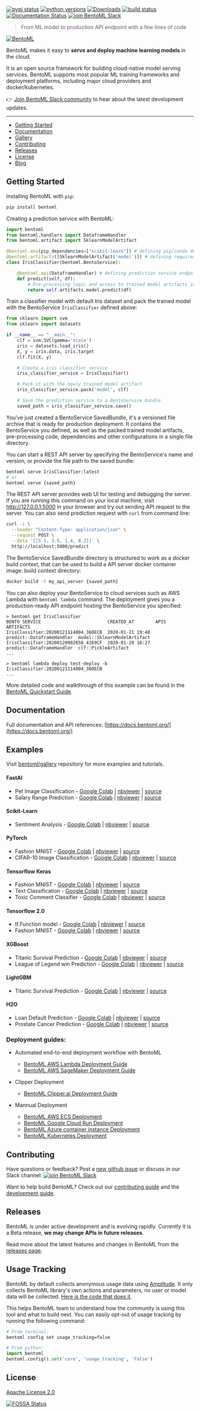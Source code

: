 [![pypi status](https://img.shields.io/pypi/v/bentoml.svg)](https://pypi.org/project/BentoML)
[![python versions](https://img.shields.io/pypi/pyversions/bentoml.svg)](https://travis-ci.org/bentoml/BentoML)
[![Downloads](https://pepy.tech/badge/bentoml)](https://pepy.tech/project/bentoml)
[![build status](https://travis-ci.org/bentoml/BentoML.svg?branch=master)](https://travis-ci.org/bentoml/BentoML)
[![Documentation Status](https://readthedocs.org/projects/bentoml/badge/?version=latest)](https://docs.bentoml.org/)
[![join BentoML Slack](https://badgen.net/badge/Join/BentoML%20Slack/cyan?icon=slack)](https://join.slack.com/t/bentoml/shared_invite/enQtNjcyMTY3MjE4NTgzLTU3ZDc1MWM5MzQxMWQxMzJiNTc1MTJmMzYzMTYwMjQ0OGEwNDFmZDkzYWQxNzgxYWNhNjAxZjk4MzI4OGY1Yjg)

> From ML model to production API endpoint with a few lines of code

[![BentoML](https://raw.githubusercontent.com/bentoml/BentoML/master/docs/source/_static/img/bentoml.png)](https://github.com/bentoml/BentoML)

BentoML makes it easy to __serve and deploy machine learning models__ in the cloud.

It is an open source framework for building cloud-native model serving services.
BentoML supports most popular ML training frameworks and deployment platforms, including
major cloud providers and docker/kubernetes.

👉 [Join BentoML Slack community](https://join.slack.com/t/bentoml/shared_invite/enQtNjcyMTY3MjE4NTgzLTU3ZDc1MWM5MzQxMWQxMzJiNTc1MTJmMzYzMTYwMjQ0OGEwNDFmZDkzYWQxNzgxYWNhNjAxZjk4MzI4OGY1Yjg)
 to hear about the latest development updates.

---

- [Getting Started](https://github.com/bentoml/BentoML#getting-started)
- [Documentation](https://docs.bentoml.org/)
- [Gallery](https://github.com/bentoml/gallery)
- [Contributing](https://github.com/bentoml/BentoML#contributing)
- [Releases](https://github.com/bentoml/BentoML#releases)
- [License](https://github.com/bentoml/BentoML/blob/master/LICENSE)
- [Blog](https://medium.com/bentoml)


## Getting Started

Installing BentoML with `pip`:
```bash
pip install bentoml
```

Creating a prediction service with BentoML:

```python
import bentoml
from bentoml.handlers import DataframeHandler
from bentoml.artifact import SklearnModelArtifact

@bentoml.env(pip_dependencies=["scikit-learn"]) # defining pip/conda dependencies to be packed
@bentoml.artifacts([SklearnModelArtifact('model')]) # defining required artifacts, typically trained models
class IrisClassifier(bentoml.BentoService):

    @bentoml.api(DataframeHandler) # defining prediction service endpoint and expected input format
    def predict(self, df):
        # Pre-processing logic and access to trained model artifacts in API function
        return self.artifacts.model.predict(df)
```

Train a classifier model with default Iris dataset and pack the trained model
with the BentoService `IrisClassifier` defined above:

```python
from sklearn import svm
from sklearn import datasets

if __name__ == "__main__":
    clf = svm.SVC(gamma='scale')
    iris = datasets.load_iris()
    X, y = iris.data, iris.target
    clf.fit(X, y)

    # Create a iris classifier service
    iris_classifier_service = IrisClassifier()

    # Pack it with the newly trained model artifact
    iris_classifier_service.pack('model', clf)

    # Save the prediction service to a BentoService bundle
    saved_path = iris_classifier_service.save()
```
You've just created a BentoService SavedBundle, it's a versioned file archive that is
ready for production deployment. It contains the BentoService you defined, as well as
the packed trained model artifacts, pre-processing code, dependencies and other
configurations in a single file directory.

You can start a REST API server by specifying the BentoService's name and version, or
provide the file path to the saved bundle:

```bash
bentoml serve IrisClassifier:latest
# or
bentoml serve {saved_path}
```

The REST API server provides web UI for testing and debugging the server. If you are
running this command on your local machine, visit http://127.0.0.1:5000 in your browser
and try out sending API request to the server. You can also send prediction request
with `curl` from command line:

```bash
curl -i \
  --header "Content-Type: application/json" \
  --request POST \
  --data '[[5.1, 3.5, 1.4, 0.2]]' \
  http://localhost:5000/predict
```

The BentoService SavedBundle directory is structured to work as a docker build context,
that can be used to build a API server docker container image:
build context directory:
```bash
docker build -t my_api_server {saved_path}
```

You can also deploy your BentoService to cloud services such as AWS Lambda
with `bentoml lambda` command. The deployment gives you a production-ready API endpoint
hosting the BentoService you specified:
```
> bentoml get IrisClassifier
BENTO_SERVICE                         CREATED_AT        APIS                       ARTIFACTS
IrisClassifier:20200121114004_360ECB  2020-01-21 19:40  predict::DataframeHandler  model::SklearnModelArtifact
IrisClassifier:20200120082658_4169CF  2020-01-20 16:27  predict::DataframeHandler  clf::PickleArtifact
...

> bentoml lambda deploy test-deploy -b IrisClassifier:20200121114004_360ECB
...
```

More detailed code and walkthrough of this example can be found in the [BentoML Quickstart Guide](https://docs.bentoml.org/en/latest/quickstart.html).

## Documentation

Full documentation and API references: [https://docs.bentoml.org/](https://docs.bentoml.org/)


## Examples

Visit [bentoml/gallery](https://github.com/bentoml/gallery) repository for more
 examples and tutorials.

#### FastAI

* Pet Image Classification - [Google Colab](https://colab.research.google.com/github/bentoml/gallery/blob/master/fast-ai/pet-image-classification/fast-ai-pet-image-classification.ipynb) | [nbviewer](https://nbviewer.jupyter.org/github/bentoml/gallery/blob/master/fast-ai/pet-image-classification/fast-ai-pet-image-classification.ipynb) | [source](https://github.com/bentoml/gallery/blob/master/fast-ai/pet-image-classification/fast-ai-pet-image-classification.ipynb)
* Salary Range Prediction - [Google Colab](https://colab.research.google.com/github/bentoml/gallery/blob/master/fast-ai/salary-range-prediction/fast-ai-salary-range-prediction.ipynb) | [nbviewer](https://nbviewer.jupyter.org/github/bentoml/gallery/blob/master/fast-ai/salary-range-prediction/fast-ai-salary-range-prediction.ipynb) | [source](https://github.com/bentoml/gallery/blob/master/fast-ai/salary-range-prediction/fast-ai-salary-range-prediction.ipynb)


#### Scikit-Learn

* Sentiment Analysis - [Google Colab](https://colab.research.google.com/github/bentoml/gallery/blob/master/scikit-learn/sentiment-analysis/sklearn-sentiment-analysis.ipynb) | [nbviewer](https://nbviewer.jupyter.org/github/bentoml/gallery/blob/master/scikit-learn/sentiment-analysis/sklearn-sentiment-analysis.ipynb) | [source](https://github.com/bentoml/gallery/blob/master/scikit-learn/sentiment-analysis/sklearn-sentiment-analysis.ipynb)


#### PyTorch

* Fashion MNIST - [Google Colab](https://colab.research.google.com/github/bentoml/gallery/blob/master/pytorch/fashion-mnist/pytorch-fashion-mnist.ipynb) | [nbviewer](https://nbviewer.jupyter.org/github/bentoml/gallery/blob/master/pytorch/fashion-mnist/pytorch-fashion-mnist.ipynb) | [source](https://github.com/bentoml/gallery/blob/master/pytorch/fashion-mnist/pytorch-fashion-mnist.ipynb)
* CIFAR-10 Image Classification - [Google Colab](https://colab.research.google.com/github/bentoml/gallery/blob/master/pytorch/cifar10-image-classification/pytorch-cifar10-image-classification.ipynb) | [nbviewer](https://nbviewer.jupyter.org/github/bentoml/gallery/blob/master/pytorch/cifar10-image-classification/pytorch-cifar10-image-classification.ipynb) | [source](https://github.com/bentoml/gallery/blob/master/pytorch/cifar10-image-classification/pytorch-cifar10-image-classification.ipynb)


#### Tensorflow Keras

* Fashion MNIST - [Google Colab](https://colab.research.google.com/github/bentoml/gallery/blob/master/keras/fashion-mnist/keras-fashion-mnist.ipynb) | [nbviewer](https://nbviewer.jupyter.org/github/bentoml/gallery/blob/master/keras/fashion-mnist/keras-fashion-mnist.ipynb) | [source](https://github.com/bentoml/gallery/blob/master/keras/fashion-mnist/keras-fashion-mnist.ipynb)
* Text Classification - [Google Colab](https://colab.research.google.com/github/bentoml/gallery/blob/master/keras/text-classification/keras-text-classification.ipynb) | [nbviewer](https://nbviewer.jupyter.org/github/bentoml/gallery/blob/master/keras/text-classification/keras-text-classification.ipynb) | [source](https://github.com/bentoml/gallery/blob/master/keras/text-classification/keras-text-classification.ipynb)
* Toxic Comment Classifier - [Google Colab](https://colab.research.google.com/github/bentoml/gallery/blob/master/keras/toxic-comment-classification/keras-toxic-comment-classification.ipynb) | [nbviewer](https://nbviewer.jupyter.org/github/bentoml/gallery/blob/master/keras/toxic-comment-classification/keras-toxic-comment-classification.ipynb) | [source](https://github.com/bentoml/gallery/blob/master/keras/toxic-comment-classification/keras-toxic-comment-classification.ipynb)

#### Tensorflow 2.0

* tf.Function model - [Google Colab](https://colab.research.google.com/github/bentoml/gallery/blob/master/tensorflow/echo/tensorflow-echo.ipynb) | [nbviewer](https://nbviewer.jupyter.org/github/bentoml/gallery/blob/master/tensorflow/echo/tensorflow-echo.ipynb) | [source](https://github.com/bentoml/gallery/blob/master/tensorflow/echo/tensorflow-echo.ipynb)
* Fashion MNIST - [Google Colab](https://colab.research.google.com/github/bentoml/gallery/blob/master/tensorflow/fashion-mnist/tensorflow_2_fashion_mnist.ipynb) | [nbviewer](https://nbviewer.jupyter.org/github/bentoml/gallery/blob/master/tensorflow/fashion-mnist/tensorflow_2_fashion_mnist.ipynb) | [source](https://github.com/bentoml/gallery/blob/master/tensorflow/fashion-mnist/tensorflow_2_fashion_mnist.ipynb)


#### XGBoost

* Titanic Survival Prediction - [Google Colab](https://colab.research.google.com/github/bentoml/gallery/blob/master/xgboost/titanic-survival-prediction/xgboost-titanic-survival-prediction.ipynb) | [nbviewer](https://nbviewer.jupyter.org/github/bentoml/gallery/blob/master/xgboost/titanic-survival-prediction/xgboost-titanic-survival-prediction.ipynb) | [source](https://github.com/bentoml/gallery/blob/master/xgboost/titanic-survival-prediction/xgboost-titanic-survival-prediction.ipynb)
* League of Legend win Prediction - [Google Colab](https://colab.research.google.com/github/bentoml/gallery/blob/master/xgboost/league-of-legend-win-prediction/xgboost-league-of-legend-win-prediction.ipynb) | [nbviewer](https://nbviewer.jupyter.org/github/bentoml/gallery/blob/master/xgboost/league-of-legend-win-prediction/xgboost-league-of-legend-win-prediction.ipynb) | [source](https://github.com/bentoml/gallery/blob/master/xgboost/league-of-legend-win-prediction/xgboost-league-of-legend-win-prediction.ipynb)

#### LightGBM

* Titanic Survival Prediction -  [Google Colab](https://colab.research.google.com/github/bentoml/gallery/blob/master/lightbgm/titanic-survival-prediction/lightbgm-titanic-survival-prediction.ipynb) | [nbviewer](https://nbviewer.jupyter.org/github/bentoml/gallery/blob/master/lightbgm/titanic-survival-prediction/lightbgm-titanic-survival-prediction.ipynb) | [source](https://github.com/bentoml/gallery/blob/master/lightbgm/titanic-survival-prediction/lightbgm-titanic-survival-prediction.ipynb)


#### H2O

* Loan Default Prediction - [Google Colab](https://colab.research.google.com/github/bentoml/gallery/blob/master/h2o/loan-prediction/h2o-loan-prediction.ipynb) | [nbviewer](https://nbviewer.jupyter.org/github/bentoml/gallery/blob/master/h2o/loan-prediction/h2o-loan-prediction.ipynb) | [source](https://github.com/bentoml/gallery/blob/master/h2o/loan-prediction/h2o-loan-prediction.ipynb)
* Prostate Cancer Prediction - [Google Colab](https://colab.research.google.com/github/bentoml/gallery/blob/master/h2o/prostate-cancer-classification/h2o-prostate-cancer-classification.ipynb) | [nbviewer](https://nbviewer.jupyter.org/github/bentoml/gallery/blob/master/h2o/prostate-cancer-classification/h2o-prostate-cancer-classification.ipynb) | [source](https://github.com/bentoml/gallery/blob/master/h2o/prostate-cancer-classification/h2o-prostate-cancer-classification.ipynb)



### Deployment guides:

* Automated end-to-end deployment workflow with BentoML
  - [BentoML AWS Lambda Deployment Guide](https://docs.bentoml.org/en/latest/deployment/aws_lambda.html)
  - [BentoML AWS SageMaker Deployment Guide](https://docs.bentoml.org/en/latest/deployment/aws_sagemaker.html)

* Clipper Deployment
  - [BentoML Clipper.ai Deployment Guide](https://docs.bentoml.org/en/latest/deployment/clipper.html)

* Mannual Deployment
  - [BentoML AWS ECS Deployment](https://docs.bentoml.org/en/latest/deployment/aws_ecs.html)
  - [BentoML Google Cloud Run Deployment](https://docs.bentoml.org/en/latest/deployment/google_cloud_run.html)
  - [BentoML Azure container instance Deployment](https://docs.bentoml.org/en/latest/deployment/azure_container_instance.html)
  - [BentoML Kubernetes Deployment](https://github.com/bentoml/BentoML/tree/master/guides/deployment/deploy-with-kubernetes)


## Contributing

Have questions or feedback? Post a [new github issue](https://github.com/bentoml/BentoML/issues/new/choose)
or discuss in our Slack channel: [![join BentoML Slack](https://badgen.net/badge/Join/BentoML%20Slack/cyan?icon=slack)](https://join.slack.com/t/bentoml/shared_invite/enQtNjcyMTY3MjE4NTgzLTU3ZDc1MWM5MzQxMWQxMzJiNTc1MTJmMzYzMTYwMjQ0OGEwNDFmZDkzYWQxNzgxYWNhNjAxZjk4MzI4OGY1Yjg)


Want to help build BentoML? Check out our
[contributing guide](https://github.com/bentoml/BentoML/blob/master/CONTRIBUTING.md) and the
[development guide](https://github.com/bentoml/BentoML/blob/master/DEVELOPMENT.md).


## Releases

BentoML is under active development and is evolving rapidly.
Currently it is a Beta release, __we may change APIs in future releases__.

Read more about the latest features and changes in BentoML from the [releases page](https://github.com/bentoml/BentoML/releases).



## Usage Tracking

BentoML by default collects anonymous usage data using [Amplitude](https://amplitude.com).
It only collects BentoML library's own actions and parameters, no user or model data will be collected.
[Here is the code that does it](https://github.com/bentoml/BentoML/blob/master/bentoml/utils/usage_stats.py).

This helps BentoML team to understand how the community is using this tool and
what to build next. You can easily opt-out of usage tracking by running the following
command:

```bash
# From terminal:
bentoml config set usage_tracking=false
```

```python
# From python:
import bentoml
bentoml.config().set('core', 'usage_tracking', 'False')
```

## License

[Apache License 2.0](https://github.com/bentoml/BentoML/blob/master/LICENSE)

[![FOSSA Status](https://app.fossa.io/api/projects/git%2Bgithub.com%2Fbentoml%2FBentoML.svg?type=large)](https://app.fossa.io/projects/git%2Bgithub.com%2Fbentoml%2FBentoML?ref=badge_large)
